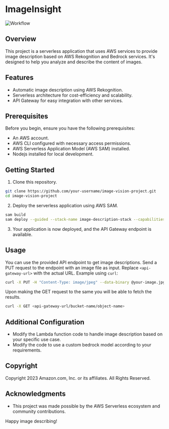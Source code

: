 # ImageInsight

![Workflow](/ImageInsightsWorkflow.png)

## Overview
This project is a serverless application that uses AWS services to provide image description based on AWS Rekognition and Bedrock services. It's designed to help you analyze and describe the content of images.

## Features
- Automatic image description using AWS Rekognition.
- Serverless architecture for cost-efficiency and scalability.
- API Gateway for easy integration with other services.

## Prerequisites
Before you begin, ensure you have the following prerequisites:
- An AWS account.
- AWS CLI configured with necessary access permissions.
- AWS Serverless Application Model (AWS SAM) installed.
- Nodejs installed for local development.

## Getting Started
1. Clone this repository.
```bash
git clone https://github.com/your-username/image-vision-project.git
cd image-vision-project
```
2. Deploy the serverless application using AWS SAM.
```bash
sam build
sam deploy --guided --stack-name image-description-stack --capabilities CAPABILITY_NAMED_IAM
```
3. Your application is now deployed, and the API Gateway endpoint is available.

## Usage
You can use the provided API endpoint to get image descriptions. Send a PUT request to the endpoint with an image file as input. Replace `<api-gateway-url>` with the actual URL.
Example using `curl`:
```bash
curl -X PUT -H "Content-Type: image/jpeg" --data-binary @your-image.jpg <api-gateway-url/bucket-name/object-name>
```

Upon making the GET request to the same <api-gateway-url> you will be able to fetch the results.
```bash
curl -X GET <api-gateway-url/bucket-name/object-name>
```

## Additional Configuration
- Modify the Lambda function code to handle image description based on your specific use case.
- Modify the code to use a custom bedrock model according to your requirements.

## Copyright
Copyright 2023 Amazon.com, Inc. or its affiliates. All Rights Reserved.

## Acknowledgments
- This project was made possible by the AWS Serverless ecosystem and community contributions.

Happy image describing!
```

